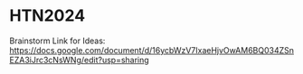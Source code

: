 # HTN2024

Brainstorm Link for Ideas: https://docs.google.com/document/d/16ycbWzV7IxaeHjvOwAM6BQ034ZSnEZA3iJrc3cNsWNg/edit?usp=sharing
